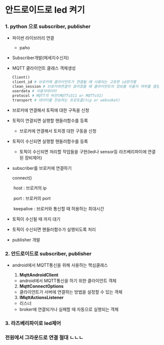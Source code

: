 # 안드로이드로 led 켜기

### 1. python 으로 subscriber, publisher 

* 파이썬 라이브러리 연결

  * paho

*  Subscriber개발(메세지수신자)

  * MQTT 클라이언트 클래스 객체생성

    ```python
    Client()
    client_id # 브로커에 클라이언트가 연결될 때 사용되는 고유한 id문자열
    clean_session # 브로커와연결이 끊어졌을 때 클라이언트의 정보를 지울지 여부를 결정
    userdata # 사용자데이터
    protocol # MQTT의 버전(MQTTv311 or MQTTv31)
    transport # 데이터를 전송하는 프로토콜(tcp or websoket)
    ```

  * 브로커에 연결해서 토픽에 대한 구독을 신청

  * 토픽이 연결되면 실행할 핸들러함수를 등록

    * 브로커에 연결해서 토피겡 대한 구동을 신청

  * 토픽이 수신되면 실행할 핸들러함수를 등록

    * 토픽이 수신되면 처리할 작업들을 구현(led나 sensor등 라즈베리파이에 연결된 장비제어)

  * subscriber를 브로커에 연결하기

    connect()

    ​	host : 브로커의 ip

    ​	port : 브로커의 port

    ​	keepalive : 브로커와 통신할 때 허용하는 최대시간

  * 토픽이 수신될 때 까지 대기

  * 토픽이 수신되면 핸들러함수가 실행되도록 처리

* publisher 개발

### 2. 안드로이드로 subscriber, publisher 

* android에서 MQTT통신을 위해 사용하는 핵심클래스	

 	1. **MqttAndroidClient**		
     * android에서 MQTT통신을 하기 위한 클라이언트 객체
	2. **MqttConnectOptions**
    * 클라이언트가 서버에 연결하는 방법을 설정할 수 있는 객체
	3. **IMqttActionsListener**
    * 리스너
    * broker에 연결되거나 실패할 때 자동으로 실행되는 객체

### 3. 라즈베리파이로 led제어





### 전원에서 그라운드로 연결 절대 ㄴㄴㄴ







